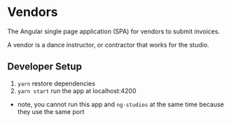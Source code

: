 # Vendors
The Angular single page application (SPA) for vendors to submit invoices.

A vendor is a dance instructor, or contractor that works for the studio.

## Developer Setup
1. `yarn` restore dependencies
2. `yarn start` run the app at localhost:4200
  * note, you cannot run this app and `ng-studios` at the same time because they use the same port